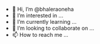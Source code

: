 - 👋 Hi, I’m @bhaleraoneha
- 👀 I’m interested in ...
- 🌱 I’m currently learning ...
- 💞️ I’m looking to collaborate on ...
- 📫 How to reach me ...

<!---
bhaleraoneha/bhaleraoneha is a ✨ special ✨ repository because its `README.md` (this file) appears on your GitHub profile.
You can click the Preview link to take a look at your changes.
--->

